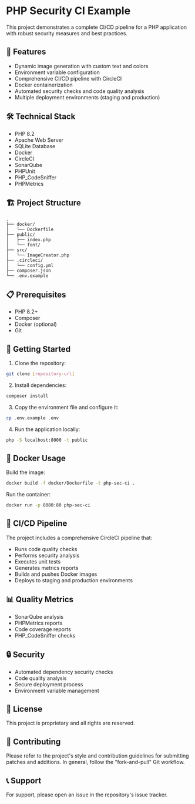 # PHP Security CI Example

This project demonstrates a complete CI/CD pipeline for a PHP application with robust security measures and best practices.

## 🚀 Features

- Dynamic image generation with custom text and colors
- Environment variable configuration
- Comprehensive CI/CD pipeline with CircleCI
- Docker containerization
- Automated security checks and code quality analysis
- Multiple deployment environments (staging and production)

## 🛠️ Technical Stack

- PHP 8.2
- Apache Web Server
- SQLite Database
- Docker
- CircleCI
- SonarQube
- PHPUnit
- PHP_CodeSniffer
- PHPMetrics

## 🏗️ Project Structure

```
.
├── docker/
│   └── Dockerfile
├── public/
│   ├── index.php
│   └── font/
├── src/
│   └── ImageCreator.php
├── .circleci/
│   └── config.yml
├── composer.json
└── .env.example
```

## 📋 Prerequisites

- PHP 8.2+
- Composer
- Docker (optional)
- Git

## 🚀 Getting Started

1. Clone the repository:
```bash
git clone [repository-url]
```

2. Install dependencies:
```bash
composer install
```

3. Copy the environment file and configure it:
```bash
cp .env.example .env
```

4. Run the application locally:
```bash
php -S localhost:8000 -t public
```

## 🐳 Docker Usage

Build the image:
```bash
docker build -f docker/Dockerfile -t php-sec-ci .
```

Run the container:
```bash
docker run -p 8080:80 php-sec-ci
```

## 🔄 CI/CD Pipeline

The project includes a comprehensive CircleCI pipeline that:

- Runs code quality checks
- Performs security analysis
- Executes unit tests
- Generates metrics reports
- Builds and pushes Docker images
- Deploys to staging and production environments

## 📊 Quality Metrics

- SonarQube analysis
- PHPMetrics reports
- Code coverage reports
- PHP_CodeSniffer checks

## 🔒 Security

- Automated dependency security checks
- Code quality analysis
- Secure deployment process
- Environment variable management

## 📄 License

This project is proprietary and all rights are reserved.

## 👥 Contributing

Please refer to the project's style and contribution guidelines for submitting patches and additions. In general, follow the "fork-and-pull" Git workflow.

## 📞 Support

For support, please open an issue in the repository's issue tracker.
